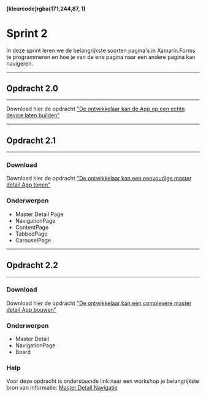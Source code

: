 #### [kleurcode]rgba(171,244,87, 1)

# Sprint 2

In deze sprint leren we de belangrijkste soorten pagina's in Xamarin.Forms te programmeren en hoe je van de ene pagina naar een andere pagina kan navigeren.

---
## Opdracht 2.0
---

Download hier de opdracht <a target="_new" href="https://elo.kw1c.nl/CMS/Studie/811%20ICT-Academie/811%20VakkenInhoud/%5BB.35%20APP%5D%20Xamarin%20%5BApp-development%5D/25187%20%C2%A0%20Applicatie-%20en%20mediaontwikkelaar/Periode%2009/Productie/02.%20Opdrachten/21-Testen%20op%20een%20fysieke%20device.pdf">"De ontwikkelaar kan de App op een echte device laten builden"</a>


---
## Opdracht 2.1
---

### Download
Download hier de opdracht <a target="_new" href='https://elo.kw1c.nl/CMS/Studie/811%20ICT-Academie/811%20VakkenInhoud/%5BB.35%20APP%5D%20Xamarin%20%5BApp-development%5D/25187%20%C2%A0%20Applicatie-%20en%20mediaontwikkelaar/Periode%2009/Productie/02.%20Opdrachten/22-Eenvoudige%20pages%20opdracht.pdf'>"De ontwikkelaar kan een eenvoudige master detail App tonen"</a>


### Onderwerpen
* Master Detail Page
* NavigationPage
* ContentPage
* TabbedPage
* CarouselPage


---
## Opdracht 2.2
---

### Download
Download hier de opdracht <a href=''>"De ontwikkelaar kan een complexere master detail App bouwen"</a>

### Onderwerpen
* Master Detail
* NavigationPage
* Board

### Help
Voor deze opdracht is onderstaande link naar een workshop je belangrijkste bron van informatie:
<a href='https://docs.microsoft.com/en-us/learn/modules/display-relationships-in-xamarin-forms-with-master-detail-navigation/' target='_new'>Master Detail Navigatie</a>


